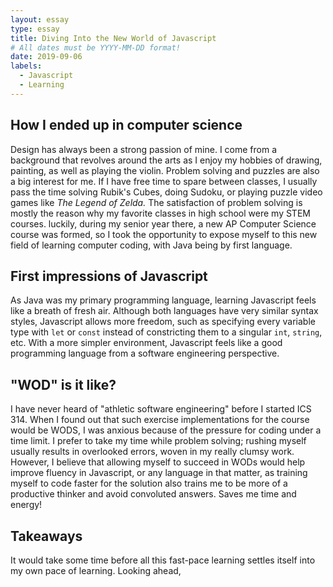 ```yaml
---
layout: essay
type: essay
title: Diving Into the New World of Javascript
# All dates must be YYYY-MM-DD format!
date: 2019-09-06
labels:
  - Javascript
  - Learning
---
```

## How I ended up in computer science
Design has always been a strong passion of mine. I come from a background that revolves around the arts as I enjoy my hobbies of drawing, painting, as well as playing the violin. Problem solving and puzzles are also a big interest for me. If I have free time to spare between classes, I usually pass the time solving Rubik's Cubes, doing Sudoku, or playing puzzle video games like _The Legend of Zelda._ The satisfaction of problem solving is mostly the reason why my favorite classes in high school were my STEM courses. luckily, during my senior year there, a new AP Computer Science course was formed, so I took the opportunity to expose myself to this new field of learning computer coding, with Java being by first language.

## First impressions of Javascript
As Java was my primary programming language, learning Javascript feels like a breath of fresh air. Although both languages have very similar syntax styles, Javascript allows more freedom, such as specifying every variable type with `let` or `const` instead of constricting them to a singular `int`, `string`, etc. With a more simpler environment, Javascript feels like a good programming language from a software engineering perspective.

## "WOD" is it like?
I have never heard of "athletic software engineering" before I started ICS 314. When I found out that such exercise implementations for the course would be WODS, I was anxious because of the pressure for coding under a time limit. I prefer to take my time while problem solving; rushing myself usually results in overlooked errors, woven in my really clumsy work. However, I believe that allowing myself to succeed in WODs would help improve fluency in Javascript, or any language in that matter, as training myself to code faster for the solution also trains me to be more of a productive thinker and avoid convoluted answers. Saves me time and energy!

## Takeaways
It would take some time before all this fast-pace learning settles itself into my own pace of learning. Looking ahead, 
